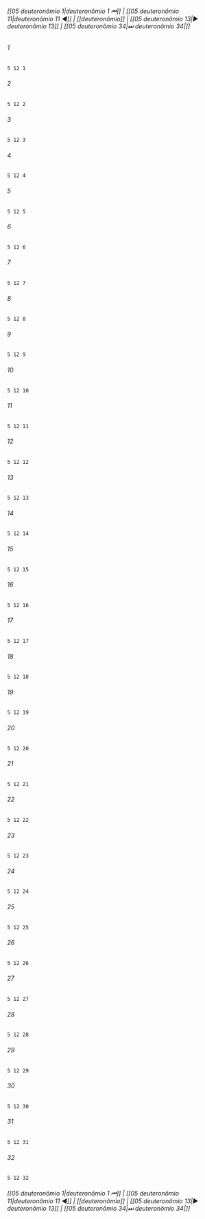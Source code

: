 
###### [[05 deuteronômio 1|deuteronômio 1 ⏮]] | [[05 deuteronômio 11|deuteronômio 11 ◀]] | [[deuteronômio]] | [[05 deuteronômio 13|▶ deuteronômio 13]] | [[05 deuteronômio 34|⏭ deuteronômio 34|]]

###### 1
``` verse
5 12 1 
```
###### 2
``` verse
5 12 2 
```
###### 3
``` verse
5 12 3 
```
###### 4
``` verse
5 12 4 
```
###### 5
``` verse
5 12 5 
```
###### 6
``` verse
5 12 6 
```
###### 7
``` verse
5 12 7 
```
###### 8
``` verse
5 12 8 
```
###### 9
``` verse
5 12 9 
```
###### 10
``` verse
5 12 10 
```
###### 11
``` verse
5 12 11 
```
###### 12
``` verse
5 12 12 
```
###### 13
``` verse
5 12 13 
```
###### 14
``` verse
5 12 14 
```
###### 15
``` verse
5 12 15 
```
###### 16
``` verse
5 12 16 
```
###### 17
``` verse
5 12 17 
```
###### 18
``` verse
5 12 18 
```
###### 19
``` verse
5 12 19 
```
###### 20
``` verse
5 12 20 
```
###### 21
``` verse
5 12 21 
```
###### 22
``` verse
5 12 22 
```
###### 23
``` verse
5 12 23 
```
###### 24
``` verse
5 12 24 
```
###### 25
``` verse
5 12 25 
```
###### 26
``` verse
5 12 26 
```
###### 27
``` verse
5 12 27 
```
###### 28
``` verse
5 12 28 
```
###### 29
``` verse
5 12 29 
```
###### 30
``` verse
5 12 30 
```
###### 31
``` verse
5 12 31 
```
###### 32
``` verse
5 12 32 
```

###### [[05 deuteronômio 1|deuteronômio 1 ⏮]] | [[05 deuteronômio 11|deuteronômio 11 ◀]] | [[deuteronômio]] | [[05 deuteronômio 13|▶ deuteronômio 13]] | [[05 deuteronômio 34|⏭ deuteronômio 34|]]

